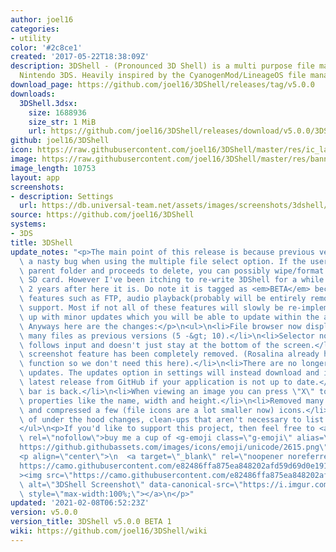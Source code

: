 ```yaml
---
author: joel16
categories:
- utility
color: '#2c8ce1'
created: '2017-05-22T18:38:09Z'
description: 3DShell - (Pronounced 3D Shell) is a multi purpose file manager for the
  Nintendo 3DS. Heavily inspired by the CyanogenMod/LineageOS file manager.
download_page: https://github.com/joel16/3DShell/releases/tag/v5.0.0
downloads:
  3DShell.3dsx:
    size: 1688936
    size_str: 1 MiB
    url: https://github.com/joel16/3DShell/releases/download/v5.0.0/3DShell.3dsx
github: joel16/3DShell
icon: https://raw.githubusercontent.com/joel16/3DShell/master/res/ic_launcher_filemanager.png
image: https://raw.githubusercontent.com/joel16/3DShell/master/res/banner.png
image_length: 10753
layout: app
screenshots:
- description: Settings
  url: https://db.universal-team.net/assets/images/screenshots/3dshell/settings.png
source: https://github.com/joel16/3DShell
systems:
- 3DS
title: 3DShell
update_notes: "<p>The main point of this release is because previous versions introduced\
  \ a nasty bug when using the multiple file select option. If the user selects the\
  \ parent folder and proceeds to delete, you can possibly wipe/format your entire\
  \ SD card. However I've been itching to re-write 3DShell for a while now, and almost\
  \ 2 years after here it is. Do note it is tagged as <em>BETA</em> because some important\
  \ features such as FTP, audio playback(probably will be entirely removed), and archive\
  \ support. Most if not all of these features will slowly be re-implemented and bought\
  \ up with minor updates which you will be able to update within the app itself.\
  \ Anyways here are the changes:</p>\n<ul>\n<li>File browser now displays twice as\
  \ many files as previous versions (5 -&gt; 10).</li>\n<li>Selector now properly\
  \ follows input and doesn't just stay at the bottom of the screen.</li>\n<li>3DShell's\
  \ screenshot feature has been completely removed. (Rosalina already has a screenshot\
  \ function so we don't need this here).</li>\n<li>There are no longer any nightly\
  \ updates. The updates option in settings will instead download and install the\
  \ latest release from GitHub if your application is not up to date.</li>\n<li>Storage\
  \ bar is back.</li>\n<li>When viewing an image you can press \"X\" to view some\
  \ properties like the name, width and height.</li>\n<li>Removed many unused assets\
  \ and compressed a few (file icons are a lot smaller now) icons.</li>\n<li>A lot\
  \ of under the hood changes, clean-ups that aren't necessary to list here.</li>\n\
  </ul>\n<p>If you'd like to support this project, then feel free to <a href=\"https://www.paypal.me/Joel16IA\"\
  \ rel=\"nofollow\">buy me a cup of <g-emoji class=\"g-emoji\" alias=\"coffee\" fallback-src=\"\
  https://github.githubassets.com/images/icons/emoji/unicode/2615.png\">\u2615</g-emoji></a>.</p>\n\
  <p align=\"center\">\n  <a target=\"_blank\" rel=\"noopener noreferrer\" href=\"\
  https://camo.githubusercontent.com/e82486ffa875ea848202afd59d69d0e191ba773b318f36e4c79d4f8f62115d7a/68747470733a2f2f692e696d6775722e636f6d2f653949337342632e706e67\"\
  ><img src=\"https://camo.githubusercontent.com/e82486ffa875ea848202afd59d69d0e191ba773b318f36e4c79d4f8f62115d7a/68747470733a2f2f692e696d6775722e636f6d2f653949337342632e706e67\"\
  \ alt=\"3DShell Screenshot\" data-canonical-src=\"https://i.imgur.com/e9I3sBc.png\"\
  \ style=\"max-width:100%;\"></a>\n</p>"
updated: '2021-02-08T06:52:23Z'
version: v5.0.0
version_title: 3DShell v5.0.0 BETA 1
wiki: https://github.com/joel16/3DShell/wiki
---
```

